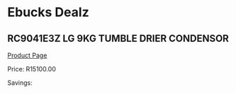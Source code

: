 
# Ebucks Dealz
## RC9041E3Z LG 9KG TUMBLE DRIER CONDENSOR
[Product Page](https://www.ebucks.com/web/shop/productSelected.do?prodId=1173299588&catId=704981826)

Price: R15100.00

Savings: 


	